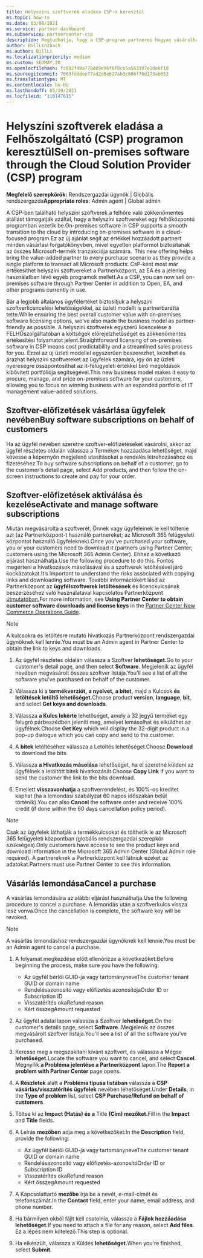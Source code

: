 ```yaml
---
title: Helyszíni szoftverek eladása CSP-n keresztül
ms.topic: how-to
ms.date: 03/08/2021
ms.service: partner-dashboard
ms.subservice: partnercenter-csp
description: Megtudhatja, hogy a CSP-program partnerei hogyan vásárolhatnak, kezelnek, értékesíthet és törölnek helyszíni szoftver-előfizetéseket az ügyfelek nevében a Partnerközpont.
author: BillLinzbach
ms.author: BillLi
ms.localizationpriority: medium
ms.custom: SEOMAY.20
ms.openlocfilehash: fc082f40a778d09e96f6f8cb5a563197e2de6f18
ms.sourcegitcommit: 7063fdddee77ad2d8e627ab3c806f76d173ab652
ms.translationtype: MT
ms.contentlocale: hu-HU
ms.lasthandoff: 05/19/2021
ms.locfileid: "110147615"
---
```

# <a name="sell-on-premises-software-through-the-cloud-solution-provider-csp-program"></a><span data-ttu-id="e8363-103">Helyszíni szoftverek eladása a Felhőszolgáltató (CSP) programon keresztül</span><span class="sxs-lookup"><span data-stu-id="e8363-103">Sell on-premises software through the Cloud Solution Provider (CSP) program</span></span>

<span data-ttu-id="e8363-104">**Megfelelő szerepkörök:** Rendszergazdai ügynök | Globális rendszergazda</span><span class="sxs-lookup"><span data-stu-id="e8363-104">**Appropriate roles**: Admin agent | Global admin</span></span>

<span data-ttu-id="e8363-105">A CSP-ben található helyszíni szoftverek a felhőre való zökkenőmentes átállást támogatják azáltal, hogy a helyszíni szoftvereket egy felhőközpontú programban vezetik be.</span><span class="sxs-lookup"><span data-stu-id="e8363-105">On-premises software in CSP supports a smooth transition to the cloud by introducing on-premises software in a cloud-focused program.</span></span><span data-ttu-id="e8363-106">Ez az új ajánlat segít az értékkel hozzáadott partnert minden vásárlási forgatókönyvben, mivel egyetlen platformot biztosítanak az összes Microsoft-termék tranzakciója számára.</span><span class="sxs-lookup"><span data-stu-id="e8363-106">  This new offering helps bring the value-added partner to every purchase scenario as they provide a single platform to transact all Microsoft products.</span></span> <span data-ttu-id="e8363-107">CsP-ként most már értékesíthet helyszíni szoftvereket a Partnerközpont, az EA és a jelenleg használatban lévő egyéb programok mellett.</span><span class="sxs-lookup"><span data-stu-id="e8363-107">As a CSP, you can now sell on-premises software through Partner Center in addition to Open, EA, and other programs currently in use.</span></span>  
 
<span data-ttu-id="e8363-108">Bár a legjobb általános ügyfélértéket biztosítjuk a helyszíni szoftverlicencelési lehetőségekkel, az üzleti modellt is partnerbaráttá tette.</span><span class="sxs-lookup"><span data-stu-id="e8363-108">While ensuring the best overall customer value with on-premises software licensing options, we've also made the business model as partner-friendly as possible.</span></span> <span data-ttu-id="e8363-109">A helyszíni szoftverek egyszerű licencelése a FELHŐszolgáltatóban a költségek előrejelzhetőségét és zökkenőmentes értékesítési folyamatot jelent.</span><span class="sxs-lookup"><span data-stu-id="e8363-109">Straightforward licensing of on-premises software in CSP means cost predictability and a streamlined sales process for you.</span></span> <span data-ttu-id="e8363-110">Ezzel az új üzleti modellel egyszerűen beszerezhet, kezelhet és árazhat helyszíni szoftvereket az ügyfelek számára, így ön az üzleti nyereségre összpontosíthat az it-felügyeleti értékkel bíró megoldások kibővített portfóliója segítségével.</span><span class="sxs-lookup"><span data-stu-id="e8363-110">This new business model makes it easy to procure, manage, and price on-premises software for your customers, allowing you to focus on winning business with an expanded portfolio of IT management value-added solutions.</span></span>

## <a name="buy-software-subscriptions-on-behalf-of-customers"></a><span data-ttu-id="e8363-111">Szoftver-előfizetések vásárlása ügyfelek nevében</span><span class="sxs-lookup"><span data-stu-id="e8363-111">Buy software subscriptions on behalf of customers</span></span>

<span data-ttu-id="e8363-112">Ha az ügyfél nevében szeretne szoftver-előfizetéseket vásárolni, akkor az ügyfél részletes oldalán válassza a Termékek hozzáadása lehetőséget, majd kövesse a képernyőn megjelenő utasításokat a rendelés létrehozásához és fizetéséhez.</span><span class="sxs-lookup"><span data-stu-id="e8363-112">To buy software subscriptions on behalf of a customer, go to the customer's detail page, select Add products, and then follow the on-screen instructions to create and pay for your order.</span></span>

## <a name="activate-and-manage-software-subscriptions"></a><span data-ttu-id="e8363-113">Szoftver-előfizetések aktiválása és kezelése</span><span class="sxs-lookup"><span data-stu-id="e8363-113">Activate and manage software subscriptions</span></span>

<span data-ttu-id="e8363-114">Miután megvásárolta a szoftverét, Önnek vagy ügyfeleinek le kell töltenie azt (az Partnerközpont-t használó partnereket; az Microsoft 365 felügyeleti központot használó ügyfeleknek).</span><span class="sxs-lookup"><span data-stu-id="e8363-114">Once you've purchased your software, you or your customers need to download it (partners using Partner Center; customers using the Microsoft 365 Admin Center).</span></span> <span data-ttu-id="e8363-115">Ehhez a következő eljárást használhatja.</span><span class="sxs-lookup"><span data-stu-id="e8363-115">Use the following procedure to do this.</span></span> <span data-ttu-id="e8363-116">Fontos megérteni a hivatkozások másolásával és a szoftverek letöltésével járó kockázatokat.</span><span class="sxs-lookup"><span data-stu-id="e8363-116">It’s important to understand the risks associated with copying links and downloading software.</span></span> <span data-ttu-id="e8363-117">További információkért lásd az Partnerközpont az **ügyfélszoftverek letöltésének** és licenckulcsának beszerzéséhez való használatával kapcsolatos Partnerközpont [útmutatóban.](https://partner.microsoft.com/resources/detail/partner-center-new-commerce-operations-guide-pdf)</span><span class="sxs-lookup"><span data-stu-id="e8363-117">For more information, see **Using Partner Center to obtain customer software downloads and license keys** in the [Partner Center New Commerce Operations Guide](https://partner.microsoft.com/resources/detail/partner-center-new-commerce-operations-guide-pdf).</span></span>

>[!NOTE]
><span data-ttu-id="e8363-118">A kulcsokra és letöltésre mutató hivatkozás Partnerközpont rendszergazdai ügynöknek kell lennie.</span><span class="sxs-lookup"><span data-stu-id="e8363-118">You must be an Admin agent in Partner Center to obtain the link to keys and downloads.</span></span>

1. <span data-ttu-id="e8363-119">Az ügyfél részletes oldalán válassza a Szoftver **lehetőséget.**</span><span class="sxs-lookup"><span data-stu-id="e8363-119">Go to your customer's detail page, and then select **Software**.</span></span> <span data-ttu-id="e8363-120">Megjelenik az ügyfél nevében megvásárolt összes szoftver listája.</span><span class="sxs-lookup"><span data-stu-id="e8363-120">You'll see a list of all the software you've purchased on behalf of the customer.</span></span>

2. <span data-ttu-id="e8363-121">Válassza ki a **termékverziót,** **a nyelvet,** **a bitet,** majd a Kulcsok **és letöltések letöltő lehetőséget.**</span><span class="sxs-lookup"><span data-stu-id="e8363-121">Choose product **version**, **language**, **bit**, and select **Get keys and downloads**.</span></span> 

3. <span data-ttu-id="e8363-122">Válassza **a Kulcs lekérte** lehetőséget, amely a 32 jegyű terméket egy felugró párbeszédben jeleníti meg, amelyet lemásolhat és elküldhet az ügyfélnek.</span><span class="sxs-lookup"><span data-stu-id="e8363-122">Choose **Get Key** which will display the 32-digit product in a pop-up dialogue which you can copy and send to the customer.</span></span> 

4. <span data-ttu-id="e8363-123">A **bitek** letöltéséhez válassza a Letöltés lehetőséget.</span><span class="sxs-lookup"><span data-stu-id="e8363-123">Choose **Download** to download the bits.</span></span> 

5. <span data-ttu-id="e8363-124">Válassza **a Hivatkozás másolása** lehetőséget, ha el szeretné küldeni az ügyfélnek a letöltött bitek hivatkozását.</span><span class="sxs-lookup"><span data-stu-id="e8363-124">Choose **Copy Link** if you want to send the customer the link to the bits download.</span></span> 

6. <span data-ttu-id="e8363-125">Emellett **visszavonhatja** a szoftverrendelést, és 100%-os kreditet kaphat (ha a lemondási szabályzat 60 napos időszakán belül történik).</span><span class="sxs-lookup"><span data-stu-id="e8363-125">You can also **Cancel** the software order and receive 100% credit (if done within the 60 days cancellation policy period).</span></span>

>[!NOTE]
><span data-ttu-id="e8363-126">Csak az ügyfelek láthatják a termékkulcsokat és tölthetik le az Microsoft 365 felügyeleti központban (globális rendszergazdai szerepkör szükséges).</span><span class="sxs-lookup"><span data-stu-id="e8363-126">Only customers have access to see the product keys and download information in the Microsoft 365 Admin Center (Global Admin role required).</span></span> <span data-ttu-id="e8363-127">A partnereknek a Partnerközpont kell látniuk ezeket az adatokat.</span><span class="sxs-lookup"><span data-stu-id="e8363-127">Partners must use Partner Center to see this information.</span></span>

## <a name="cancel-a-purchase"></a><span data-ttu-id="e8363-128">Vásárlás lemondása</span><span class="sxs-lookup"><span data-stu-id="e8363-128">Cancel a purchase</span></span>

<span data-ttu-id="e8363-129">A vásárlás lemondására az alábbi eljárást használhatja.</span><span class="sxs-lookup"><span data-stu-id="e8363-129">Use the following procedure to cancel a purchase.</span></span> <span data-ttu-id="e8363-130">A lemondás után a szoftverkulcs vissza lesz vonva.</span><span class="sxs-lookup"><span data-stu-id="e8363-130">Once the cancellation is complete, the software key will be revoked.</span></span>

>[!NOTE]
><span data-ttu-id="e8363-131">A vásárlás lemondáshoz rendszergazdai ügynöknek kell lennie.</span><span class="sxs-lookup"><span data-stu-id="e8363-131">You must be an Admin agent to cancel a purchase.</span></span> 

1.  <span data-ttu-id="e8363-132">A folyamat megkezdése előtt ellenőrizze a következőket:</span><span class="sxs-lookup"><span data-stu-id="e8363-132">Before beginning the process, make sure you have the following:</span></span> 
    - <span data-ttu-id="e8363-133">Az ügyfél bérlői GUID-ja vagy tartományneve</span><span class="sxs-lookup"><span data-stu-id="e8363-133">The customer tenant GUID or domain name</span></span>
    - <span data-ttu-id="e8363-134">Rendelésazonosító vagy előfizetés azonosítója</span><span class="sxs-lookup"><span data-stu-id="e8363-134">Order ID or Subscription ID</span></span>
    - <span data-ttu-id="e8363-135">Visszatérítés oka</span><span class="sxs-lookup"><span data-stu-id="e8363-135">Refund reason</span></span>
    - <span data-ttu-id="e8363-136">Kért összeg</span><span class="sxs-lookup"><span data-stu-id="e8363-136">Amount requested</span></span>

2.  <span data-ttu-id="e8363-137">Az ügyfél adatai lapon válassza a Szoftver **lehetőséget.**</span><span class="sxs-lookup"><span data-stu-id="e8363-137">On the customer's details page, select **Software**.</span></span> <span data-ttu-id="e8363-138">Megjelenik az összes megvásárolt szoftver listája.</span><span class="sxs-lookup"><span data-stu-id="e8363-138">You'll see a list of all the software you've purchased.</span></span> 

3.  <span data-ttu-id="e8363-139">Keresse meg a megszakítani kívánt szoftvert, és válassza a Mégse **lehetőséget.**</span><span class="sxs-lookup"><span data-stu-id="e8363-139">Locate the software you want to cancel, and select **Cancel**.</span></span> <span data-ttu-id="e8363-140">Megnyílik **a Probléma jelentése a Partnerközpont** lapon.</span><span class="sxs-lookup"><span data-stu-id="e8363-140">The **Report a problem with Partner Center** page opens.</span></span> 

4.  <span data-ttu-id="e8363-141">A **Részletek** alatt a **Probléma típusa listában** válassza a **CSP vásárlás/visszatérítés ügyfelek** nevében lehetőséget.</span><span class="sxs-lookup"><span data-stu-id="e8363-141">Under **Details**, in the **Type of problem** list, select **CSP Purchase/Refund on behalf of customers**.</span></span>

5.  <span data-ttu-id="e8363-142">Töltse ki az **Impact (Hatás) és a** Title **(Cím) mezőket.**</span><span class="sxs-lookup"><span data-stu-id="e8363-142">Fill in the **Impact** and **Title** fields.</span></span> 

6.  <span data-ttu-id="e8363-143">A Leírás **mezőben** adja meg a következőket:</span><span class="sxs-lookup"><span data-stu-id="e8363-143">In the **Description** field, provide the following:</span></span> 
    -   <span data-ttu-id="e8363-144">Az ügyfél bérlői GUID-ja vagy tartományneve</span><span class="sxs-lookup"><span data-stu-id="e8363-144">The customer tenant GUID or domain name</span></span>
    -   <span data-ttu-id="e8363-145">Rendelésazonosító vagy előfizetés-azonosító</span><span class="sxs-lookup"><span data-stu-id="e8363-145">Order ID or Subscription ID</span></span>
    -   <span data-ttu-id="e8363-146">Visszatérítés oka</span><span class="sxs-lookup"><span data-stu-id="e8363-146">Refund reason</span></span>
    -   <span data-ttu-id="e8363-147">Kért összeg</span><span class="sxs-lookup"><span data-stu-id="e8363-147">Amount requested</span></span>

7.  <span data-ttu-id="e8363-148">A Kapcsolattartó **mezőbe** írja be a nevét, e-mail-címét és telefonszámát.</span><span class="sxs-lookup"><span data-stu-id="e8363-148">In the **Contact** field, enter your name, email address, and phone number.</span></span> 

8.  <span data-ttu-id="e8363-149">Ha bármilyen okból fájlt kell csatolnia, válassza a **Fájlok hozzáadása lehetőséget.**</span><span class="sxs-lookup"><span data-stu-id="e8363-149">If you need to attach a file for any reason, select **Add files**.</span></span> <span data-ttu-id="e8363-150">Ez a lépés nem kötelező.</span><span class="sxs-lookup"><span data-stu-id="e8363-150">This step is optional.</span></span> 

9.  <span data-ttu-id="e8363-151">Ha elkészült, válassza a Küldés **lehetőséget.**</span><span class="sxs-lookup"><span data-stu-id="e8363-151">When you're finished, select **Submit**.</span></span>